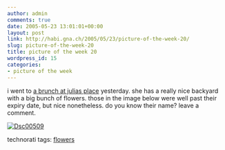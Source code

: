```yaml
---
author: admin
comments: true
date: 2005-05-23 13:01:01+00:00
layout: post
link: http://habi.gna.ch/2005/05/23/picture-of-the-week-20/
slug: picture-of-the-week-20
title: picture of the week 20
wordpress_id: 15
categories:
- picture of the week
---
```



i went to [a brunch at julias place](http://www.flickr.com/photos/habi/sets/365528/) yesterday. she has a really nice backyard with a big bunch of flowers. those in the image below were well past their expiry date, but nice nonetheless. do you know their name? leave a comment.



[![Dsc00509](http://habi.gna.ch/blog/images/DSC00509-tm.jpg)](http://habi.gna.ch/blog/images/DSC00509.jpg)


technorati tags: [flowers](http://technorati.com/tag/flowers)

